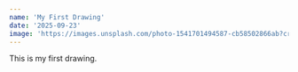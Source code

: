 ```yaml
---
name: 'My First Drawing'
date: '2025-09-23'
image: 'https://images.unsplash.com/photo-1541701494587-cb58502866ab?crop=entropy&cs=tinysrgb&fit=max&fm=jpg&ixid=M3w3Nzg4Nzd8MHwxfHNlYXJjaHwxfHxhYnN0cmFjdHxlbnwxfHx8fDE3NTg0NjY3MDB8MA&ixlib=rb-4.1.0&q=80&w=1080'
---
```


This is my first drawing.